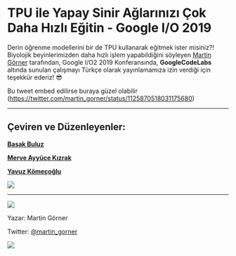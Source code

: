 # TPU ile Yapay Sinir Ağlarınızı Çok Daha Hızlı Eğitin - Google I/O 2019 


Derin öğrenme modellerini bir de TPU kullanarak eğitmek ister misiniz?! Biyolojik beyinlerimizden daha hızlı işlem yapabildiğini söyleyen [Martin Görner](https://twitter.com/martin_gorner) tarafından, Google I/O2 2019 Konferansında, **GoogleCodeLabs** altında sunulan çalışmayı Türkçe olarak yayınlamamıza izin verdiği için teşekkür ederiz! :sunglasses:

Bu tweet embed edilirse buraya güzel olabilir (https://twitter.com/martin_gorner/status/1125870518031175680)

---

## Çeviren ve Düzenleyenler:

**[Başak Buluz]()**

**[Merve Ayyüce Kızrak]()**

**[Yavuz Kömeçoğlu]()**



![](https://drive.google.com/uc?export=view&id=1Us91cq-JGJLVHoXQ3Fl5WgaxVFcDXG1)

---

![](https://codelabs.developers.google.com/codelabs/keras-flowers-data/img/1dd39cb813f337e2.jpeg)

Yazar: Martin Görner

Twitter: [@martin_gorner](https://twitter.com/martin_gorner)



![](https://pbs.twimg.com/profile_images/1103339571977248768/FtFnqC38_400x400.png)
